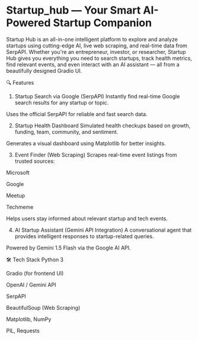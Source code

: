 # Startup_hub  — Your Smart AI-Powered Startup Companion
Startup Hub is an all-in-one intelligent platform to explore and analyze startups using cutting-edge AI, live web scraping, and real-time data from SerpAPI. Whether you're an entrepreneur, investor, or researcher, Startup Hub gives you everything you need to search startups, track health metrics, find relevant events, and even interact with an AI assistant — all from a beautifully designed Gradio UI.

🔍 Features
1. Startup Search via Google (SerpAPI)
Instantly find real-time Google search results for any startup or topic.

Uses the official SerpAPI for reliable and fast search data.

2. Startup Health Dashboard
Simulated health checkups based on growth, funding, team, community, and sentiment.

Generates a visual dashboard using Matplotlib for better insights.

3. Event Finder (Web Scraping)
Scrapes real-time event listings from trusted sources:

Microsoft

Google

Meetup

Techmeme

Helps users stay informed about relevant startup and tech events.

4. AI Startup Assistant (Gemini API Integration)
A conversational agent that provides intelligent responses to startup-related queries.

Powered by Gemini 1.5 Flash via the Google AI API.

🛠️ Tech Stack
Python 3

Gradio (for frontend UI)

OpenAI / Gemini API

SerpAPI

BeautifulSoup (Web Scraping)

Matplotlib, NumPy

PIL, Requests
